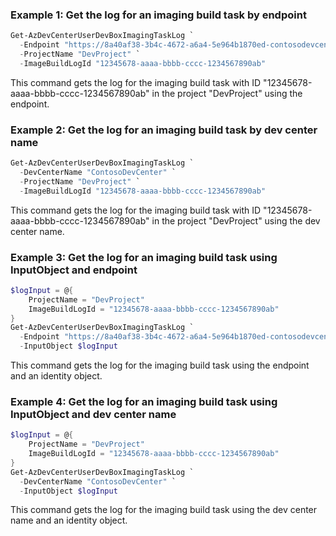 ### Example 1: Get the log for an imaging build task by endpoint
```powershell
Get-AzDevCenterUserDevBoxImagingTaskLog `
  -Endpoint "https://8a40af38-3b4c-4672-a6a4-5e964b1870ed-contosodevcenter.centralus.devcenter.azure.com/" `
  -ProjectName "DevProject" `
  -ImageBuildLogId "12345678-aaaa-bbbb-cccc-1234567890ab"
```
This command gets the log for the imaging build task with ID "12345678-aaaa-bbbb-cccc-1234567890ab" in the project "DevProject" using the endpoint.

### Example 2: Get the log for an imaging build task by dev center name
```powershell
Get-AzDevCenterUserDevBoxImagingTaskLog `
  -DevCenterName "ContosoDevCenter" `
  -ProjectName "DevProject" `
  -ImageBuildLogId "12345678-aaaa-bbbb-cccc-1234567890ab"
```
This command gets the log for the imaging build task with ID "12345678-aaaa-bbbb-cccc-1234567890ab" in the project "DevProject" using the dev center name.

### Example 3: Get the log for an imaging build task using InputObject and endpoint
```powershell
$logInput = @{
    ProjectName = "DevProject"
    ImageBuildLogId = "12345678-aaaa-bbbb-cccc-1234567890ab"
}
Get-AzDevCenterUserDevBoxImagingTaskLog `
  -Endpoint "https://8a40af38-3b4c-4672-a6a4-5e964b1870ed-contosodevcenter.centralus.devcenter.azure.com/" `
  -InputObject $logInput
```
This command gets the log for the imaging build task using the endpoint and an identity object.

### Example 4: Get the log for an imaging build task using InputObject and dev center name
```powershell
$logInput = @{
    ProjectName = "DevProject"
    ImageBuildLogId = "12345678-aaaa-bbbb-cccc-1234567890ab"
}
Get-AzDevCenterUserDevBoxImagingTaskLog `
  -DevCenterName "ContosoDevCenter" `
  -InputObject $logInput
```
This command gets the log for the imaging build task using the dev center name and an identity object.